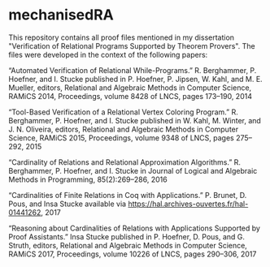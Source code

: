 # mechanisedRA

This repository contains all proof files mentioned in my dissertation 
"Verification of Relational Programs Supported by Theorem Provers". The files 
were developed in the context of the following papers: 


 “Automated Verification of Relational While-Programs.” 
R. Berghammer, P. Hoefner, and I. Stucke 
published in P. Hoefner, P. Jipsen, W. Kahl, and M. E. Mueller, editors, 
Relational and Algebraic Methods in Computer Science, RAMiCS 2014, Proceedings, 
volume 8428 of LNCS, pages 173–190, 2014


 “Tool-Based Verification of a Relational Vertex Coloring Program.” 
R. Berghammer, P. Hoefner, and I. Stucke 
published in W. Kahl, M. Winter, and J. N. Oliveira, editors, 
Relational and Algebraic Methods in Computer Science, RAMiCS 2015, Proceedings, 
volume 9348 of LNCS, pages 275–292, 2015


 “Cardinality of Relations and Relational Approximation Algorithms.” 
R. Berghammer, P. Hoefner, and I. Stucke
in Journal of Logical and Algebraic Methods in Programming, 85(2):269–286, 2016


 “Cardinalities of Finite Relations in Coq with Applications.” 
P. Brunet, D. Pous, and Insa Stucke
available via https://hal.archives-ouvertes.fr/hal-01441262, 2017


 “Reasoning about Cardinalities of Relations with Applications Supported by 
Proof Assistants.” 
Insa Stucke 
published in P. Hoefner, D. Pous, and G. Struth, editors, 
Relational and Algebraic Methods in Computer Science, RAMiCS 2017, Proceedings, 
volume 10226 of LNCS, pages 290–306, 2017
